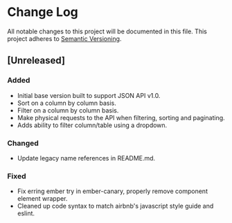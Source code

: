 # Change Log
All notable changes to this project will be documented in this file.
This project adheres to [Semantic Versioning](http://semver.org/).

## [Unreleased]
### Added
- Initial base version built to support JSON API v1.0.
- Sort on a column by column basis.
- Filter on a column by column basis.
- Make physical requests to the API when filtering, sorting and paginating.
- Adds ability to filter column/table using a dropdown.

### Changed
- Update legacy name references in README.md.

### Fixed
- Fix erring ember try in ember-canary, properly remove component element wrapper.
- Cleaned up code syntax to match airbnb's javascript style guide and eslint.
